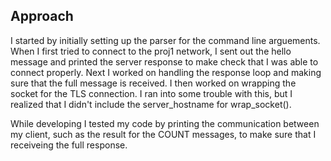 ## Approach


I started by initially setting up the parser for the command line arguements. When I first tried to connect to the proj1 network, I sent out the hello message and printed the server response to make check that I was able to connect properly. Next I worked on handling the response loop and making sure that the full message is received. I then worked on wrapping the socket for the TLS connection. I ran into some trouble with this, but I realized that I didn't include the server_hostname for wrap_socket().

While developing I tested my code by printing the communication between my client, such as the result for the COUNT messages, to make sure that I receiveing the full response.